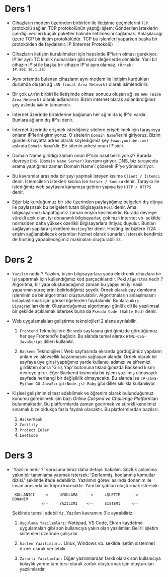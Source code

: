 # Ders 1

- Cihazların modem üzerinden birbirleri ile iletişime geçmelerini `TCP` protokolü sağlar. TCP protokolünün yaptığı işlem: Gönderilen isteklerin içerdiği verileri küçük paketler halinde iletilmesini sağlamak. Anlaşılacağı üzere TCP bir iletim protokolüdür. TCP bu işlemleri yaparken başka bir protokolden de faydalanır. IP (Internet Protokolü)

- Cihazların iletişim kurabilmeleri için hepsinde IP'lerin olması gerekiyor. IP'ler aynı TC kimlik numaraları gibi eşsiz değerlerde olmalıdır. Yani bir cihazın IP'si ile başka bir cihazın IP'si aynı olamaz. `(Örnek: IP:192.16.1.38)`

- Aynı ortamda bulanan cihazların aynı modem ile iletişim kurdukları durumda oluşan ağ `LAN (Local Area Network)` olarak isimlendirilir.

- Bir çok `LAN`'ın birbiri ile iletişimde olması sonucu oluşan ağ ise `WAN (Wide Area Network)` olarak adlandırılır. Bizim internet olarak adlandırdığımız şey aslında `WAN`'ın tamamıdır.

- İnternet üzerinde birbirlerine bağlanan her ağ'ın da iç IP'si vardır. Bunlara ağların dış IP'si denir. 

- İnternet üzerinde erişmek istediğimiz sitelere erişebilmek için tarayıcıya onların IP'lerini girmiyoruz. O sitelerin `Domain Name`'lerini giriyoruz. Bizim gündelik hayatta adres olarak söylediğimiz şey `(www.youtube.com)` aslında `Domain Name`'dir. Bir sitenin adresi onun IP'sidir. 

- Domain Name girildiği zaman onun IP'sini nasıl belirliyoruz? Burada devreye `DNS (Domain Name Server)` kavramı giriyor. DNS, biz tarayıcıda arama yaptığımız zaman Domain Name'i çözerek IP'ye yönlendiriyor.

- Bu kavramlar arasında bir şeyi yapmak isteyen kısıma `Client / İstemci` denir. İstemcilerin istekleri kısıma ise `Server / Sunucu` denir. Tarayıcı ile istediğimiz web sayfasını karşımıza getiren yapıya ise `HTTP / HTTPS` denir.

- Eğer biz kurduğumuz bir site üzerinden paylaştığımız belgeleri dış dünya ile paylaşırsak bu belgeleri tutan bilgisayara `Host` denir. Ama bilgisayarımızı kapattığımız zaman erişim kesilecektir. Burada devreye sürekli açık olan, iyi donanımlı bilgisayarlar, çok hızlı internet vb. şekilde normalden daha yüksek özellikli bilgisayarlara ihtiyaç duyulur. Bunları sağlayan yapılara-şirketlere `Hosting`'ler denir. Hosting'ler bizlere 7/24 erişim sağlanabilecek ortamları hizmet olarak sunarlar. İstersek kendimiz de hosting yapabileceğimiz makinaları oluşturabiliriz.

# Ders 2

- `Yazılım` nedir ? Yazılım, bizim bilgisayarlara yada elektronik cihazlara bir işi yaptırmak için kullandığımız kod parçacıklarıdır. Peki `Algoritma` nedir ? Algoritma, bir yapı oluşturacağımız zaman bu yapıyı en iyi nasıl yaparımın süreçlerini belirlediğimiz şeydir. Örnek olarak çay demleme işleminin de bir algoritması oluşturulabilir. Algoritmaların anlaşılmasını kolaylaştırmak için görsel öğelerden faydalanılır. Bunlara `Akış Diyagram`'ları denir. Oluşturduğumuz algoritmayı günlük dil ile yazılımsal bir şekilde açıklamak istersek buna da `Pseudo Code (Sahte Kod)` denir.

- Web uygulamalaları geliştirme teknolojileri 2 alana ayrılabilir. 
    
    1. `Frontend` Teknolojileri: Bir web sayfasına girdiğimizde gördüğümüz her şey Frontend'e bağlıdır. Bu alanda temel olarak `HTML-CSS-JavaScript` dilleri kullanılır.

    2. `Backend` Teknolojileri: Web sayfasında ekranda gördüğümüz yapıların anlam ve işlevsellik kazanmasını sağlayan alandır. Örnek olarak bir sayfaya üye girişi yaptığımız yerde kullanıcı adımızı ve şifremizi girdikten sonra 'Giriş Yap' butonuna tıkladığımızda Backend kısmı devreye girer. Eğer Backend kısmında bir işlem yazılmış olmasaydı sayfada herhangi bir değişiklik olmayacaktı. Bu alanda ise `C#-Java-Python-GO-JavaScript(Node.js)-Ruby` gibi diller sıklıkla kullanılıyor.

- Kişisel gelişimimizi test edebilmek ve öğrenim olarak bulunduğumuz konumu görebilmek için bazı *Online Çalışma ve Challenge Platform*ları bulunmaktadır. Bu platformlarda zaman gecirmek ve sürekli kendimizi sınamak bize oldukça fazla faydalı olacaktır. Bu platformlardan bazıları:

    1. `HackerRank`
    2. `Codility`
    3. `Project Euler`
    4. `LeetCode`
 
 # Ders 3
 
 - 'Yazılım nedir ?' sorusuna biraz daha detaylı bakalım. Sözlük anlamına yakın bir tanımlama yapmak istersek: 'Derlenmiş, kodlanmış komutlar dizisi.' şeklinde ifade edebiliriz. Yazılımın görevi aslında donanım ile insan arasında bir köprü kurmaktır. Yani bir şablon oluşturmak istersek:

        KULLANICI   -->     UYGULAMA    -->     iŞLETİM     -->     DONANIM
                    <--     YAZILIMI    <--     SİSTEMİ     <--     
                                   
    Şeklinde temsil edebiliriz. Yazılım kavramını 3'e ayırabiliriz.

    1. `Uygulama Yazılımları:` Notepad, VS Code, Ekran kaydetme uygulamaları gibi son kullanıcıya yakın olan yazılımlar. Belirli işletim sistemleri üzerinde çalışırlar.

    2. `Sistem Yazılımları:` Linux, Windows vb. şekilde işetim sistemleri örnek olarak verilebilir.

    3. `Zararlı Yazılımlar:` Diğer yazılımlardan farklı olarak son kullanıcıya kolaylık yerine tam tersi olarak zorluk oluşturmak için oluşturulan yazılımlardır.
